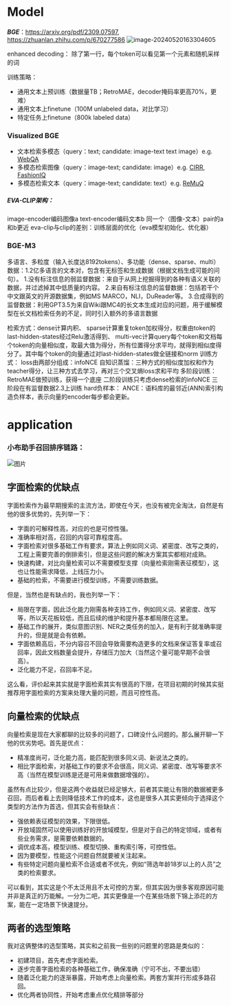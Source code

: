 
# Model
***BGE***：https://arxiv.org/pdf/2309.07597, https://zhuanlan.zhihu.com/p/670277586
![image-20240520163304605](C:\Users\viruser.v-desktop\AppData\Roaming\Typora\typora-user-images\image-20240520163304605.png)

enhanced decoding：
除了第一行，每个token可以看见第一个元素和随机采样的词

训练策略：
- 通用文本上预训练（数据量TB；RetroMAE，decoder掩码率更高70%，更难）
- 通用文本上finetune（100M unlabeled data，对比学习）
- 特定任务上finetune（800k labeled data）



### Visualized BGE
- 文本检索多模态（query：text;  candidate: image-text text image）e.g. [WebQA](https://github.com/WebQnA/WebQA)
- 多模态检索图像（query：image-text;  candidate: image）e.g. [CIRR](https://github.com/FlagOpen/FlagEmbedding/blob/master/FlagEmbedding/visual), [FashionIQ](https://github.com/FlagOpen/FlagEmbedding/blob/master/FlagEmbedding/visual)
- 多模态检索文本（query：image-text;  candidate: text）e.g. [ReMuQ](https://github.com/FlagOpen/FlagEmbedding/blob/master/FlagEmbedding/visual)

##### EVA-CLIP架构：
image-encoder编码图像a
text-encoder编码文本b
同一个（图像-文本）pair的a和b更近
eva-clip与clip的差别：训练层面的优化（eva模型初始化、优化器）


### BGE-M3
多语言、多粒度（输入长度达8192tokens）、多功能（dense、sparse、multi）
数据：1.2亿多语言的文本对，包含有无标签和生成数据（根据文档生成可能的问句）。
	1.没有标注信息的弱监督数据：来自于从网上挖掘得到的各种有语义关联的数据，并过滤掉其中低质量的内容。
	2.来自有标注信息的监督数据：包括若干个中文跟英文的开源数据集，例如MS MARCO，NLI，DuReader等。
	3.合成得到的监督数据：利用GPT3.5为来自Wiki跟MC4的长文本生成对应的问题，用于缓解模型在长文档检索任务的不足，同时引入额外的多语言数据

检索方式：dense计算内积、
                  sparse计算重复token加权得分，权重由token的last-hidden-states经过Relu激活得到、
                  multi-vec计算query每个token和文档每个token的向量相似度，取最大值为得分，所有位置得分求平均，就得到相似度得分了。其中每个token的向量通过对last-hidden-states做全链接和norm
训练方式：
	loss由两部分组成：infoNCE
		自知识蒸馏：三种方式的相似度加权和作为teacher得分，让三种方式去学习，再对三个交叉熵loss求和平均
	多阶段训练：
		RetroMAE做预训练，获得一个底座
		二阶段训练只考虑dense检索的infoNCE
		三阶段在有监督数据2.3上训练
	hard负样本：
		ANCE：语料库的最邻近(ANN)索引构造负样本，表示向量的encoder每步都会更新。


# application

### 小布助手召回排序链路：
![图片](https://mmbiz.qpic.cn/mmbiz_jpg/jT5Sp7MICPyh6oQuI6tGoLsUGhbkfQ8bz2jstf4QolLRkUAZT9YBn54f7ESUklpEXAWKZC8stSxY83zVUtn2fw/640?wx_fmt=jpeg&tp=webp&wxfrom=5&wx_lazy=1&wx_co=1)

## 字面检索的优缺点

字面检索作为最早期搜索的主流方法，即使在今天，也没有被完全淘汰，自然是有他的很多优势的，先列举一下：
- 字面的可解释性高，对应的也是可控性强。
- 准确率相对高，召回的内容可靠程度高。
- 字面检索对很多基础工作有要求，算法上例如同义词、紧密度、改写之类的，工程上需要完善的倒排索引，但是这些问题的解决方案其实都相对成熟。
- 快速构建，对比向量检索可以不需要模型支撑（向量检索刚需表征模型），这也让性能需求降低，上线压力小。
- 基础的检索，不需要进行模型训练，不需要训练数据。

但是，当然也是有缺点的，我也列举一下：

- 局限在字面，因此泛化能力刚需各种支持工作，例如同义词、紧密度、改写等，所以天花板较低，而且后续的维护和提升基本都局限在这里。
- 基础工作的展开，类似意图识别、NER之类任务的加入，是有利于就准确率提升的，但是就是会有依赖。
- 字面依赖高后，不分内容召不回会导致需要构造更多的文档来保证答复率或召回率，因此文档数量会提升，存储压力加大（当然这个量可能早期不会很高）。
- 泛化能力不足，召回率不足。

这么看，评价起来其实就是字面检索其实有很高的下限，在项目初期的时候其实挺推荐用字面检索的方案来处理大量的问题，而且可控性高。

## 向量检索的优缺点

向量检索是现在大家都聊的比较多的问题了，口碑没什么问题的。那么展开聊一下他的优劣势吧。首先是优点：

- 精准度尚可，泛化能力高，能匹配到很多同义词、新说法之类的。
- 相比字面检索，对基础工作的要求不会很高，同义词、紧密度、改写等要求不高（当然在模型训练是还是可用来做数据增强的）。

虽然有点比较少，但是这两个收益就已经足够大，前者其实能让有限的数据被更多召回，而后者看上去则降低技术工作的成本，这也是很多人其实更倾向于选择这个类型的方法作为首选，但其实会有些缺点：

- 强依赖表征模型的效果，下限很低。
- 开放域固然可以使用训练好的开放域模型，但是对于自己的特定领域，或者有些业务需求，是需要依赖数据的。
- 调优成本高，模型训练、模型切换、重构索引等，可控性低。
- 因为要模型，性能这个问题自然就要被关注起来。
- 有些特定问题向量检索不合适或者不优先，例如“筛选年龄18岁以上的人员”之类的检索要求。

可以看到，其实这是个不太泛用且不太可控的方案，但其实因为很多客观原因可能并非是真正的万能解。一分为二吧，其实更像是一个在某些场景下锦上添花的方案，能在一定场景下快速提分。

## 两者的选型策略

我对这俩整体的选型策略，其实和之前我一些别的问题里的思路是类似的：

- 初建项目，首先考虑字面检索。
- 逐步完善字面检索的各种基础工作，确保准确（宁可不出，不要出错）
- 随着泛化能力的逐渐暴露，开始考虑上向量检索。两套方案并行形成多路召回。
- 优化两者协同性，开始考虑重点优化精排等部分